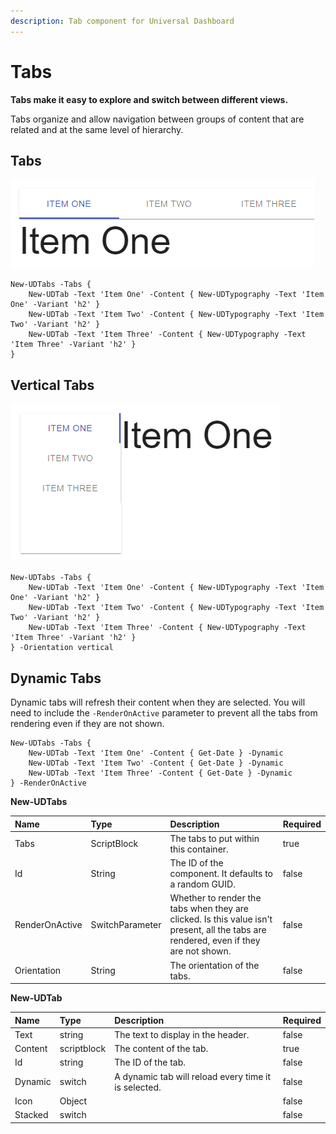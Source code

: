 ```yaml
---
description: Tab component for Universal Dashboard
---
```


# Tabs

**Tabs make it easy to explore and switch between different views.**

Tabs organize and allow navigation between groups of content that are related and at the same level of hierarchy.

## Tabs

![](../../../.gitbook/assets/image%20%2840%29.png)

```text
New-UDTabs -Tabs {
    New-UDTab -Text 'Item One' -Content { New-UDTypography -Text 'Item One' -Variant 'h2' }
    New-UDTab -Text 'Item Two' -Content { New-UDTypography -Text 'Item Two' -Variant 'h2' }
    New-UDTab -Text 'Item Three' -Content { New-UDTypography -Text 'Item Three' -Variant 'h2' }
}
```

## Vertical Tabs

![](../../../.gitbook/assets/image%20%2874%29.png)

```text
New-UDTabs -Tabs {
    New-UDTab -Text 'Item One' -Content { New-UDTypography -Text 'Item One' -Variant 'h2' }
    New-UDTab -Text 'Item Two' -Content { New-UDTypography -Text 'Item Two' -Variant 'h2' }
    New-UDTab -Text 'Item Three' -Content { New-UDTypography -Text 'Item Three' -Variant 'h2' }
} -Orientation vertical
```

## Dynamic Tabs

Dynamic tabs will refresh their content when they are selected. You will need to include the `-RenderOnActive` parameter to prevent all the tabs from rendering even if they are not shown. 

```text
New-UDTabs -Tabs {
    New-UDTab -Text 'Item One' -Content { Get-Date } -Dynamic
    New-UDTab -Text 'Item Two' -Content { Get-Date } -Dynamic
    New-UDTab -Text 'Item Three' -Content { Get-Date } -Dynamic
} -RenderOnActive
```

**New-UDTabs**

| Name | Type | Description | Required |
| :--- | :--- | :--- | :--- |
| Tabs | ScriptBlock | The tabs to put within this container. | true |
| Id | String | The ID of the component. It defaults to a random GUID. | false |
| RenderOnActive | SwitchParameter | Whether to render the tabs when they are clicked. Is this value isn't present, all the tabs are rendered, even if they are not shown. | false |
| Orientation | String | The orientation of the tabs. | false |



**New-UDTab**

| Name | Type | Description | Required |
| :--- | :--- | :--- | :--- |
| Text | string | The text to display in the header. | false |
| Content | scriptblock | The content of the tab.  | true |
| Id | string | The ID of the tab. | false |
| Dynamic | switch | A dynamic tab will reload every time it is selected. | false |
| Icon | Object |  | false |
| Stacked | switch |  | false |


